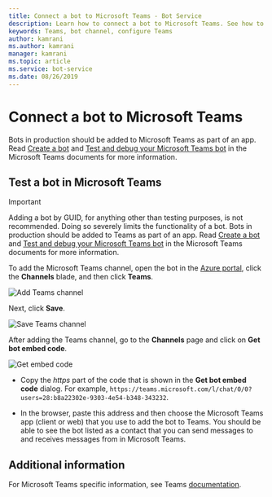 ```yaml
---
title: Connect a bot to Microsoft Teams - Bot Service
description: Learn how to connect a bot to Microsoft Teams. See how to set up the bot as a contact that you can exchange messages with in Teams.
keywords: Teams, bot channel, configure Teams
author: kamrani
ms.author: kamrani
manager: kamrani
ms.topic: article
ms.service: bot-service
ms.date: 08/26/2019
---
```

# Connect a bot to Microsoft Teams

Bots in production should be added to Microsoft Teams as part of an app. Read [Create a bot](https://docs.microsoft.com/microsoftteams/platform/concepts/bots/bots-create) and [Test and debug your Microsoft Teams bot](https://docs.microsoft.com/microsoftteams/platform/concepts/bots/bots-test) in the Microsoft Teams documents for more information.

## Test a bot in Microsoft Teams

> [!IMPORTANT]
> Adding a bot by GUID, for anything other than testing purposes, is not recommended. Doing so severely limits the functionality of a bot. Bots in production should be added to Teams as part of an app. Read [Create a bot](https://docs.microsoft.com/microsoftteams/platform/concepts/bots/bots-create) and [Test and debug your Microsoft Teams bot](https://docs.microsoft.com/microsoftteams/platform/concepts/bots/bots-test) in the Microsoft Teams documents for more information.

To add the Microsoft Teams channel, open the bot in the [Azure portal](https://portal.azure.com), click the **Channels** blade, and then
click **Teams**.

![Add Teams channel](media/teams/connect-teams-channel.png)

Next, click **Save**.

![Save Teams channel](media/teams/save-teams-channel.png)

After adding the Teams channel, go to the **Channels** page and click on **Get bot embed code**.

![Get embed code](media/teams/get-embed-code.png)

- Copy the _https_ part of the code that is shown in the **Get bot embed code** dialog. For example, `https://teams.microsoft.com/l/chat/0/0?users=28:b8a22302e-9303-4e54-b348-343232`.

- In the browser, paste this address and then choose the Microsoft Teams app (client or web) that you use to add the bot to Teams. You should be able to see the bot listed as a contact that you can send messages to and receives messages from in Microsoft Teams.

## Additional information

For Microsoft Teams specific information, see Teams [documentation](https://docs.microsoft.com/microsoftteams/platform/overview).
